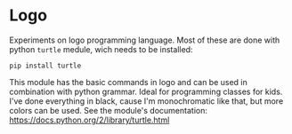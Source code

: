 # Logo
Experiments on logo programming language.
Most of these are done with python `turtle` medule, wich needs to be installed:
```
pip install turtle
```
This module has the basic commands in logo and can be used in combination with python grammar. Ideal for programming classes for kids.
I've done everything in black, cause I'm monochromatic like that, but more colors can be used. See the module's documentation:
https://docs.python.org/2/library/turtle.html
